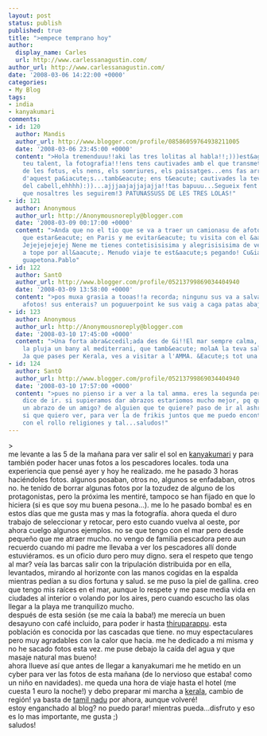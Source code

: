 ```yaml
---
layout: post
status: publish
published: true
title: ">empece temprano hoy"
author:
  display_name: Carles
  url: http://www.carlessanagustin.com/
author_url: http://www.carlessanagustin.com/
date: '2008-03-06 14:22:00 +0000'
categories:
- My Blog
tags:
- india
- kanyakumari
comments:
- id: 120
  author: Mandis
  author_url: http://www.blogger.com/profile/08586059764938211005
  date: '2008-03-06 23:45:00 +0000'
  content: ">Hola tremenduuu!!aki las tres lolitas al habla!!;)))est&agrave; clar...el
    teu talent, la fotografia!!!ens tens cautivades amb el que transmets a trav&eacute;s
    de les fotus, els nens, els somriures, els paissatges...ens fas arribar uns trocet
    d'aquest pa&iacute;s...tamb&eacute; ens t&eacute; cautivades la teva cueta (la
    del cabell,ehhhh):))...ajjjaajajjajajja!!tas bapuuu...Segueix fent post's i fotus
    que nosaltres les seguirem!3 PATUNASSUSS DE LES TRES LOLAS!"
- id: 121
  author: Anonymous
  author_url: http://Anonymousnoreply@blogger.com
  date: '2008-03-09 00:17:00 +0000'
  content: ">Anda que no el tio que se va a traer un camionasu de afotos!! Menos mal
    que estar&eacute; en Paris y me evitar&eacute; tu visita con el &aacute;lbum!!!
    Jejejejejejej Nene me tienes contetisisisima y alegrisisisima de ver que est&aacute;s
    a tope por all&aacute;. Menudo viaje te est&aacute;s pegando! Cu&iacute;date mucho
    guapetona.Pablo"
- id: 122
  author: SantO
  author_url: http://www.blogger.com/profile/05213799869034404940
  date: '2008-03-09 13:58:00 +0000'
  content: ">pos muxa grasia a tooas!!a recorda; ningunu sus va a salva de ver la
    afotos! sus enterais? un poguuerpoint ke sus vaig a caga patas abajo!"
- id: 123
  author: Anonymous
  author_url: http://Anonymousnoreply@blogger.com
  date: '2008-03-10 17:45:00 +0000'
  content: ">Una forta abra&ccedil;ada des de Gi!!El mar sempre calma, si, avui sota
    la pluja un bany al mediterrani, que tamb&eacute; molaA la teva salut!!MARCPD
    Ja que pases per Kerala, ves a visitar a l'AMMA. &Eacute;s tot una experi&egrave;ncia."
- id: 124
  author: SantO
  author_url: http://www.blogger.com/profile/05213799869034404940
  date: '2008-03-10 17:57:00 +0000'
  content: ">pues no pienso ir a ver a la tal amma. eres la segunda persona que me
    dice de ir. si supieramos dar abrazos estariomos mucho mejor, pq que mejor que
    un abrazo de un amigo? de alguien que te quiere? paso de ir al ashram este. alguno
    si que quiero ver, para ver la de frikis juntos que me puedo encontrar...no empezare
    con el rollo religiones y tal...saludos!"
---
```

<p>><a href="http://nomadalagana.files.wordpress.com/2008/03/img_5041.jpg"><img src="http://nomadalagana.files.wordpress.com/2008/03/img_5041.jpg?w=199" alt="" border="0" /></a><br />me levante a las 5 de la ma&ntilde;ana para ver salir el sol en <a href="http://en.wikipedia.org/wiki/Kanyakumari_%28town%29">kanyakumari</a> y para tambi&eacute;n poder hacer unas fotos a los pescadores locales. toda una experiencia que pens&eacute; ayer y hoy he realizado. me he pasado 3 horas haci&eacute;ndoles fotos. algunos posaban, otros no, algunos se enfadaban, otros no. he tenido de borrar algunas fotos por la tozudez de alguno de los protagonistas, pero la pr&oacute;xima les mentir&eacute;, tampoco se han fijado en que lo hiciera (si es que soy mu buena pesona...). me lo he pasado bomba! es en estos d&iacute;as que me gusta mas y mas la fotograf&iacute;a. ahora queda el duro trabajo de seleccionar y retocar, pero esto cuando vuelva al oeste, por ahora cuelgo algunos ejemplos. no se que tengo con el mar pero desde peque&ntilde;o que me atraer mucho. no vengo de familia pescadora pero aun recuerdo cuando mi padre me llevaba a ver los pescadores all&iacute; donde estuvi&eacute;ramos. es un oficio duro pero muy digno. sera el respeto que tengo al mar? ve&iacute;a las barcas salir con la tripulaci&oacute;n distribuida por en ella, levantados, mirando al horizonte con las manos cogidas en la espalda mientras ped&iacute;an a su dios fortuna y salud. se me puso la piel de gallina. creo que tengo mis ra&iacute;ces en el mar, aunque lo respete y me pase media vida en ciudades al interior o volando por los aires, pero cuando escucho las olas llegar a la playa me tranquilizo mucho.<br /><a href="/images/posts/img_51003.jpg"><img src="/images/posts/img_51003.jpg?w=199" alt="" border="0" /></a>despu&eacute;s de esta sesi&oacute;n (se me ca&iacute;a la baba!) me merec&iacute;a un buen desayuno con caf&eacute; incluido, para poder ir hasta <a href="http://en.wikipedia.org/wiki/Thiruparrapu">thiruparappu</a>. esta poblaci&oacute;n es conocida por las cascadas que tiene. no muy espectaculares pero muy agradables con la calor que hacia. me he dedicado a mi misma y no he sacado fotos esta vez. me puse debajo la ca&iacute;da del agua y que masaje natural mas bueno!<br />ahora llueve as&iacute; que antes de llegar a kanyakumari me he metido en un cyber para ver las fotos de esta ma&ntilde;ana (de lo nervioso que estaba! como un ni&ntilde;o en navidades). me queda una hora de viaje hasta el hotel (me cuesta 1 euro la noche!) y debo preparar mi marcha a <a href="http://en.wikipedia.org/wiki/Kerala">kerala</a>, cambio de regi&oacute;n! ya basta de <a href="http://en.wikipedia.org/wiki/Tamil_nadu">tamil nadu</a> por ahora, aunque volver&eacute;!<br /><a href="http://nomadalagana.files.wordpress.com/2008/03/img_50213.jpg"><img src="http://nomadalagana.files.wordpress.com/2008/03/img_50213.jpg?w=300" alt="" border="0" /></a>estoy enganchado al blog? no puedo parar! mientras pueda...disfruto y eso es lo mas importante, me gusta ;)<br />saludos!</p>
